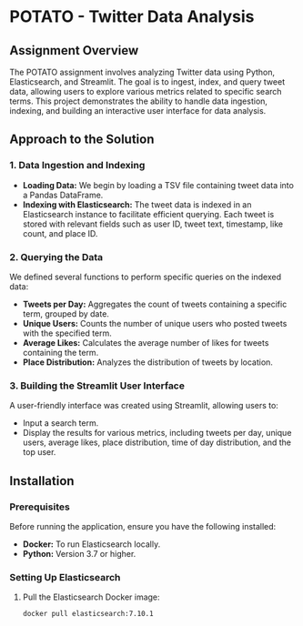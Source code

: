 # POTATO - Twitter Data Analysis

## Assignment Overview

The POTATO assignment involves analyzing Twitter data using Python, Elasticsearch, and Streamlit. The goal is to ingest, index, and query tweet data, allowing users to explore various metrics related to specific search terms. This project demonstrates the ability to handle data ingestion, indexing, and building an interactive user interface for data analysis.

## Approach to the Solution

### 1. Data Ingestion and Indexing
- **Loading Data:** We begin by loading a TSV file containing tweet data into a Pandas DataFrame.
- **Indexing with Elasticsearch:** The tweet data is indexed in an Elasticsearch instance to facilitate efficient querying. Each tweet is stored with relevant fields such as user ID, tweet text, timestamp, like count, and place ID.

### 2. Querying the Data
We defined several functions to perform specific queries on the indexed data:
- **Tweets per Day:** Aggregates the count of tweets containing a specific term, grouped by date.
- **Unique Users:** Counts the number of unique users who posted tweets with the specified term.
- **Average Likes:** Calculates the average number of likes for tweets containing the term.
- **Place Distribution:** Analyzes the distribution of tweets by location.

### 3. Building the Streamlit User Interface
A user-friendly interface was created using Streamlit, allowing users to:
- Input a search term.
- Display the results for various metrics, including tweets per day, unique users, average likes, place distribution, time of day distribution, and the top user.

## Installation

### Prerequisites
Before running the application, ensure you have the following installed:

- **Docker:** To run Elasticsearch locally.
- **Python:** Version 3.7 or higher.

### Setting Up Elasticsearch
1. Pull the Elasticsearch Docker image:
   ```bash
   docker pull elasticsearch:7.10.1
